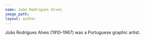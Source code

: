 ```yaml
---
name: João Rodrigues Alves
image_path:
layout: author
---
```

João Rodrigues Alves (1910–1967) was a Portuguese graphic artist.
